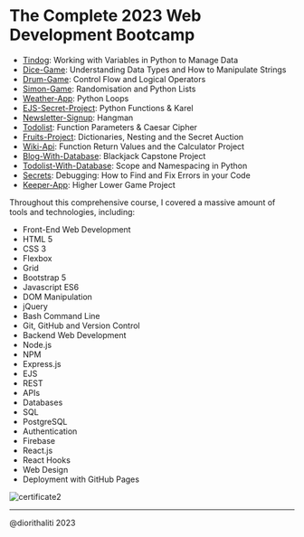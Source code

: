 

# The Complete 2023 Web Development Bootcamp
- [Tindog](01.Tindog): Working with Variables in Python to Manage Data
- [Dice-Game](02.Dice-game): Understanding Data Types and How to Manipulate Strings
- [Drum-Game](03.Drum-game): Control Flow and Logical Operators
- [Simon-Game](04.Simon-game): Randomisation and Python Lists
- [Weather-App](05.Weather-app): Python Loops
- [EJS-Secret-Project](06.EJS-Secret-project): Python Functions & Karel
- [Newsletter-Signup](07.Newsletter-signup): Hangman
- [Todolist](08.Todolist): Function Parameters & Caesar Cipher
- [Fruits-Project](09.Fruits-project): Dictionaries, Nesting and the Secret Auction
- [Wiki-Api](10.Wiki-API): Function Return Values and the Calculator Project
- [Blog-With-Database](11.Blog-with-database): Blackjack Capstone Project
- [Todolist-With-Database](12.Todolist-with-database): Scope and Namespacing in Python
- [Secrets](13.Secrets-main): Debugging: How to Find and Fix Errors in your Code
- [Keeper-App](14.Keeper-App): Higher Lower Game Project

Throughout this comprehensive course, I covered a massive amount of tools and technologies, including:

- Front-End Web Development
- HTML 5
- CSS 3
- Flexbox
- Grid
- Bootstrap 5
- Javascript ES6
- DOM Manipulation
- jQuery
- Bash Command Line
- Git, GitHub and Version Control
- Backend Web Development
- Node.js
- NPM
- Express.js
- EJS
- REST
- APIs
- Databases
- SQL
- PostgreSQL
- Authentication
- Firebase
- React.js
- React Hooks
- Web Design
- Deployment with GitHub Pages




![certificate2](https://github.com/diorithaliti/Web-Development-Bootcamp/assets/74361197/a838407e-0896-45a2-a83c-c12373c90dd6)




---

 @diorithaliti 2023

